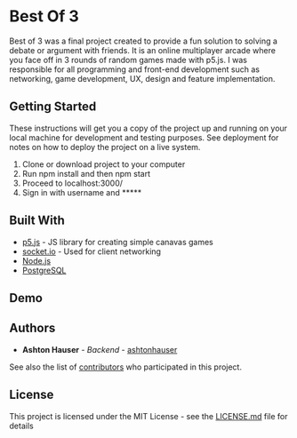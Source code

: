 # Best Of 3

Best of 3 was a final project created to provide a fun solution to solving a debate or argument with friends. It is an
online multiplayer arcade where you face off in 3 rounds of random games made with p5.js. I was responsible for all
programming and front-end development such as networking, game development, UX, design and feature
implementation.

## Getting Started

These instructions will get you a copy of the project up and running on your local machine for development and testing purposes. See deployment for notes on how to deploy the project on a live system.

1. Clone or download project to your computer
2. Run npm install and then npm start
3. Proceed to localhost:3000/
4. Sign in with username and *****


## Built With

* [p5.js](https://p5js.org/) - JS library for creating simple canavas games
* [socket.io](https://socket.io/) - Used for client networking
* [Node.js](https://nodejs.org/en/) 
* [PostgreSQL](https://rometools.github.io/rome/)

## Demo



## Authors

* **Ashton Hauser** - *Backend* - [ashtonhauser](https://github.com/ashtonhauser)

See also the list of [contributors](https://github.com/your/project/contributors) who participated in this project.

## License

This project is licensed under the MIT License - see the [LICENSE.md](LICENSE.md) file for details


